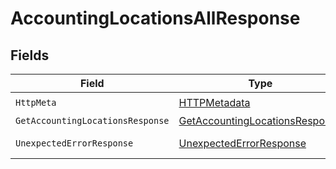 # AccountingLocationsAllResponse


## Fields

| Field                                                                                       | Type                                                                                        | Required                                                                                    | Description                                                                                 |
| ------------------------------------------------------------------------------------------- | ------------------------------------------------------------------------------------------- | ------------------------------------------------------------------------------------------- | ------------------------------------------------------------------------------------------- |
| `HttpMeta`                                                                                  | [HTTPMetadata](../../Models/Components/HTTPMetadata.md)                                     | :heavy_check_mark:                                                                          | N/A                                                                                         |
| `GetAccountingLocationsResponse`                                                            | [GetAccountingLocationsResponse](../../Models/Components/GetAccountingLocationsResponse.md) | :heavy_minus_sign:                                                                          | Locations                                                                                   |
| `UnexpectedErrorResponse`                                                                   | [UnexpectedErrorResponse](../../Models/Components/UnexpectedErrorResponse.md)               | :heavy_minus_sign:                                                                          | Unexpected error                                                                            |